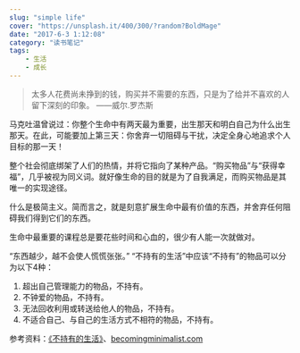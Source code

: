 ```yaml
---
slug: "simple life"
cover: "https://unsplash.it/400/300/?random?BoldMage"
date: "2017-6-3 1:12:08"
category: "读书笔记"
tags:
    - 生活
    - 成长
---
```

> 太多人花费尚未挣到的钱，购买并不需要的东西，只是为了给并不喜欢的人留下深刻的印象。 ——威尔.罗杰斯

马克吐温曾说过：你整个生命中有两天最为重要，出生那天和明白自己为什么出生那天。在此，可能要加上第三天：你舍弃一切阻碍与干扰，决定全身心地追求个人目标的那一天！

整个社会彻底绑架了人们的热情，并将它指向了某种产品。“购买物品”与“获得幸福”，几乎被视为同义词。就好像生命的目的就是为了自我满足，而购买物品是其唯一的实现途径。

什么是极简主义。简而言之，就是刻意扩展生命中最有价值的东西，并舍弃任何阻碍我们得到它们的东西。

生命中最重要的课程总是要花些时间和心血的，很少有人能一次就做对。

“东西越少，越不会使人慌慌张张。” “不持有的生活”中应该“不持有”的物品可以分为以下4种： 

1. 超出自己管理能力的物品，不持有。 
2. 不钟爱的物品，不持有。
3. 无法回收利用或转送给他人的物品，不持有。 
4. 不适合自己、与自己的生活方式不相符的物品，不持有。

参考资料：[《不持有的生活》](https://book.douban.com/subject/4086725/)、[becomingminimalist.com](https://www.becomingminimalist.com/)